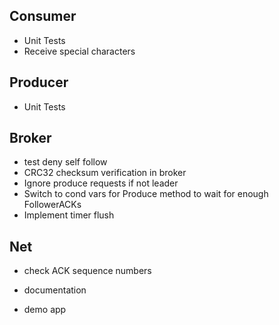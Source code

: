 ## Consumer
- Unit Tests
- Receive special characters

## Producer
- Unit Tests

## Broker
- test deny self follow
- CRC32 checksum verification in broker
- Ignore produce requests if not leader
- Switch to cond vars for Produce method to wait for enough FollowerACKs
- Implement timer flush

## Net
- check ACK sequence numbers

- documentation
- demo app
